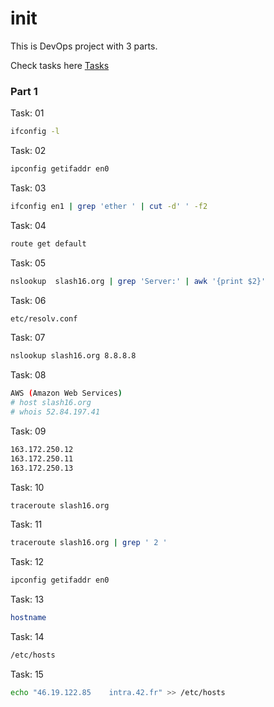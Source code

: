 # init

This is DevOps project with 3 parts.

Check tasks here [Tasks](https://github.com/kaparray/42/blob/master/init/assets/init.en.pdf)

### Part 1

Task: 01
```sh
ifconfig -l
```

Task: 02
```sh
ipconfig getifaddr en0
```

Task: 03
```sh
ifconfig en1 | grep 'ether ' | cut -d' ' -f2
```

Task: 04
```sh
route get default
```

Task: 05
```sh
nslookup  slash16.org | grep 'Server:' | awk '{print $2}'
```

Task: 06
```sh
etc/resolv.conf
```

Task: 07
```sh
nslookup slash16.org 8.8.8.8
```

Task: 08
```sh
AWS (Amazon Web Services)
# host slash16.org
# whois 52.84.197.41
```

Task: 09
```sh
163.172.250.12
163.172.250.11
163.172.250.13
```

Task: 10
```sh
traceroute slash16.org
```

Task: 11
```sh
traceroute slash16.org | grep ' 2 '
```

Task: 12
```sh
ipconfig getifaddr en0
```

Task: 13
```sh
hostname
```

Task: 14
```sh
/etc/hosts
```

Task: 15
```sh
echo "46.19.122.85    intra.42.fr" >> /etc/hosts
```

